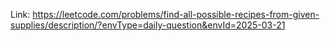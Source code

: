 Link: https://leetcode.com/problems/find-all-possible-recipes-from-given-supplies/description/?envType=daily-question&envId=2025-03-21